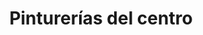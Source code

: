 ---
title: "Pinturerías del centro"
url: /san-carlos-de-bariloche/pinturerias-del-centro/
shop: pintura
---